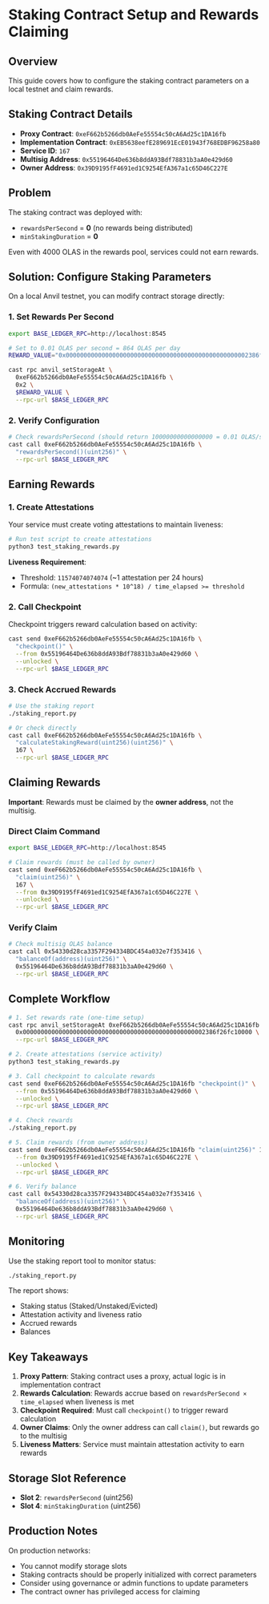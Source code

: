 # Staking Contract Setup and Rewards Claiming

## Overview

This guide covers how to configure the staking contract parameters on a local testnet and claim rewards.

## Staking Contract Details

- **Proxy Contract**: `0xeF662b5266db0AeFe55554c50cA6Ad25c1DA16fb`
- **Implementation Contract**: `0xEB5638eefE289691EcE01943f768EDBF96258a80`
- **Service ID**: `167`
- **Multisig Address**: `0x55196464De636b8ddA93Bdf78831b3aA0e429d60`
- **Owner Address**: `0x39D9195fF4691ed1C9254EfA367a1c65D46C227E`

## Problem

The staking contract was deployed with:
- `rewardsPerSecond` = **0** (no rewards being distributed)
- `minStakingDuration` = **0**

Even with 4000 OLAS in the rewards pool, services could not earn rewards.

## Solution: Configure Staking Parameters

On a local Anvil testnet, you can modify contract storage directly:

### 1. Set Rewards Per Second

```bash
export BASE_LEDGER_RPC=http://localhost:8545

# Set to 0.01 OLAS per second = 864 OLAS per day
REWARD_VALUE="0x000000000000000000000000000000000000000000000000002386f26fc10000"

cast rpc anvil_setStorageAt \
  0xeF662b5266db0AeFe55554c50cA6Ad25c1DA16fb \
  0x2 \
  $REWARD_VALUE \
  --rpc-url $BASE_LEDGER_RPC
```

### 2. Verify Configuration

```bash
# Check rewardsPerSecond (should return 10000000000000000 = 0.01 OLAS/sec)
cast call 0xeF662b5266db0AeFe55554c50cA6Ad25c1DA16fb \
  "rewardsPerSecond()(uint256)" \
  --rpc-url $BASE_LEDGER_RPC
```

## Earning Rewards

### 1. Create Attestations

Your service must create voting attestations to maintain liveness:

```bash
# Run test script to create attestations
python3 test_staking_rewards.py
```

**Liveness Requirement**:
- Threshold: `11574074074074` (~1 attestation per 24 hours)
- Formula: `(new_attestations * 10^18) / time_elapsed >= threshold`

### 2. Call Checkpoint

Checkpoint triggers reward calculation based on activity:

```bash
cast send 0xeF662b5266db0AeFe55554c50cA6Ad25c1DA16fb \
  "checkpoint()" \
  --from 0x55196464De636b8ddA93Bdf78831b3aA0e429d60 \
  --unlocked \
  --rpc-url $BASE_LEDGER_RPC
```

### 3. Check Accrued Rewards

```bash
# Use the staking report
./staking_report.py

# Or check directly
cast call 0xeF662b5266db0AeFe55554c50cA6Ad25c1DA16fb \
  "calculateStakingReward(uint256)(uint256)" \
  167 \
  --rpc-url $BASE_LEDGER_RPC
```

## Claiming Rewards

**Important**: Rewards must be claimed by the **owner address**, not the multisig.

### Direct Claim Command

```bash
export BASE_LEDGER_RPC=http://localhost:8545

# Claim rewards (must be called by owner)
cast send 0xeF662b5266db0AeFe55554c50cA6Ad25c1DA16fb \
  "claim(uint256)" \
  167 \
  --from 0x39D9195fF4691ed1C9254EfA367a1c65D46C227E \
  --unlocked \
  --rpc-url $BASE_LEDGER_RPC
```

### Verify Claim

```bash
# Check multisig OLAS balance
cast call 0x54330d28ca3357F294334BDC454a032e7f353416 \
  "balanceOf(address)(uint256)" \
  0x55196464De636b8ddA93Bdf78831b3aA0e429d60 \
  --rpc-url $BASE_LEDGER_RPC
```

## Complete Workflow

```bash
# 1. Set rewards rate (one-time setup)
cast rpc anvil_setStorageAt 0xeF662b5266db0AeFe55554c50cA6Ad25c1DA16fb 0x2 \
  0x000000000000000000000000000000000000000000000000002386f26fc10000 \
  --rpc-url $BASE_LEDGER_RPC

# 2. Create attestations (service activity)
python3 test_staking_rewards.py

# 3. Call checkpoint to calculate rewards
cast send 0xeF662b5266db0AeFe55554c50cA6Ad25c1DA16fb "checkpoint()" \
  --from 0x55196464De636b8ddA93Bdf78831b3aA0e429d60 \
  --unlocked \
  --rpc-url $BASE_LEDGER_RPC

# 4. Check rewards
./staking_report.py

# 5. Claim rewards (from owner address)
cast send 0xeF662b5266db0AeFe55554c50cA6Ad25c1DA16fb "claim(uint256)" 167 \
  --from 0x39D9195fF4691ed1C9254EfA367a1c65D46C227E \
  --unlocked \
  --rpc-url $BASE_LEDGER_RPC

# 6. Verify balance
cast call 0x54330d28ca3357F294334BDC454a032e7f353416 \
  "balanceOf(address)(uint256)" \
  0x55196464De636b8ddA93Bdf78831b3aA0e429d60 \
  --rpc-url $BASE_LEDGER_RPC
```

## Monitoring

Use the staking report tool to monitor status:

```bash
./staking_report.py
```

The report shows:
- Staking status (Staked/Unstaked/Evicted)
- Attestation activity and liveness ratio
- Accrued rewards
- Balances

## Key Takeaways

1. **Proxy Pattern**: Staking contract uses a proxy, actual logic is in implementation contract
2. **Rewards Calculation**: Rewards accrue based on `rewardsPerSecond × time_elapsed` when liveness is met
3. **Checkpoint Required**: Must call `checkpoint()` to trigger reward calculation
4. **Owner Claims**: Only the owner address can call `claim()`, but rewards go to the multisig
5. **Liveness Matters**: Service must maintain attestation activity to earn rewards

## Storage Slot Reference

- **Slot 2**: `rewardsPerSecond` (uint256)
- **Slot 4**: `minStakingDuration` (uint256)

## Production Notes

On production networks:
- You cannot modify storage slots
- Staking contracts should be properly initialized with correct parameters
- Consider using governance or admin functions to update parameters
- The contract owner has privileged access for claiming
